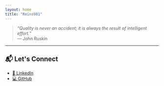 ```yaml
---
layout: home
title: "Reins981"
---
```


> *“Quality is never an accident; it is always the result of intelligent effort.”*  
> — John Ruskin

---

## 📬 Let's Connect

- [🔗 LinkedIn](https://www.linkedin.com/in/rené-koraschnigg-a105baa8)  
- [💻 GitHub](https://github.com/Reins981)

